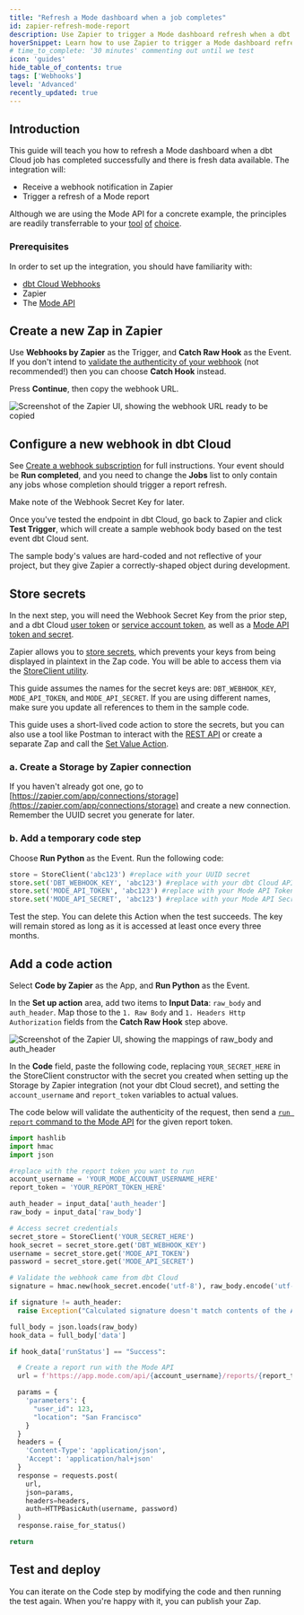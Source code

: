 ```yaml
---
title: "Refresh a Mode dashboard when a job completes"
id: zapier-refresh-mode-report
description: Use Zapier to trigger a Mode dashboard refresh when a dbt Cloud job completes.
hoverSnippet: Learn how to use Zapier to trigger a Mode dashboard refresh when a dbt Cloud job completes.
# time_to_complete: '30 minutes' commenting out until we test
icon: 'guides'
hide_table_of_contents: true
tags: ['Webhooks']
level: 'Advanced'
recently_updated: true
---
```


<div style={{maxWidth: '900px'}}>

## Introduction

This guide will teach you how to refresh a Mode dashboard when a dbt Cloud job has completed successfully and there is fresh data available. The integration will:

 - Receive a webhook notification in Zapier
 - Trigger a refresh of a Mode report

Although we are using the Mode API for a concrete example, the principles are readily transferrable to your [tool](https://learn.hex.tech/docs/develop-logic/hex-api/api-reference#operation/RunProject) [of](https://learn.microsoft.com/en-us/rest/api/power-bi/datasets/refresh-dataset) [choice](https://help.tableau.com/current/api/rest_api/en-us/REST/rest_api_ref.htm#update_workbook_now). 

### Prerequisites

In order to set up the integration, you should have familiarity with:
- [dbt Cloud Webhooks](/docs/deploy/webhooks)
- Zapier
- The [Mode API](https://mode.com/developer/api-reference/introduction/)

## Create a new Zap in Zapier
Use **Webhooks by Zapier** as the Trigger, and **Catch Raw Hook** as the Event. If you don't intend to [validate the authenticity of your webhook](/docs/deploy/webhooks#validate-a-webhook) (not recommended!) then you can choose **Catch Hook** instead. 

Press **Continue**, then copy the webhook URL. 

![Screenshot of the Zapier UI, showing the webhook URL ready to be copied](/img/guides/orchestration/webhooks/zapier-common/catch-raw-hook.png)

## Configure a new webhook in dbt Cloud
See [Create a webhook subscription](/docs/deploy/webhooks#create-a-webhook-subscription) for full instructions. Your event should be **Run completed**, and you need to change the **Jobs** list to only contain any jobs whose completion should trigger a report refresh.

Make note of the Webhook Secret Key for later.

Once you've tested the endpoint in dbt Cloud, go back to Zapier and click **Test Trigger**, which will create a sample webhook body based on the test event dbt Cloud sent.

The sample body's values are hard-coded and not reflective of your project, but they give Zapier a correctly-shaped object during development. 

## Store secrets 
In the next step, you will need the Webhook Secret Key from the prior step, and a dbt Cloud [user token](https://docs.getdbt.com/docs/dbt-cloud-apis/user-tokens) or [service account token](https://docs.getdbt.com/docs/dbt-cloud-apis/service-tokens), as well as a [Mode API token and secret](https://mode.com/developer/api-reference/authentication/). 

Zapier allows you to [store secrets](https://help.zapier.com/hc/en-us/articles/8496293271053-Save-and-retrieve-data-from-Zaps), which prevents your keys from being displayed in plaintext in the Zap code. You will be able to access them via the [StoreClient utility](https://help.zapier.com/hc/en-us/articles/8496293969549-Store-data-from-code-steps-with-StoreClient).

This guide assumes the names for the secret keys are: `DBT_WEBHOOK_KEY`, `MODE_API_TOKEN`, and `MODE_API_SECRET`. If you are using different names, make sure you update all references to them in the sample code.

This guide uses a short-lived code action to store the secrets, but you can also use a tool like Postman to interact with the [REST API](https://store.zapier.com/) or create a separate Zap and call the [Set Value Action](https://help.zapier.com/hc/en-us/articles/8496293271053-Save-and-retrieve-data-from-Zaps#3-set-a-value-in-your-store-0-3).

### a. Create a Storage by Zapier connection
If you haven't already got one, go to [https://zapier.com/app/connections/storage](https://zapier.com/app/connections/storage) and create a new connection. Remember the UUID secret you generate for later. 

### b. Add a temporary code step
Choose **Run Python** as the Event. Run the following code: 
```python 
store = StoreClient('abc123') #replace with your UUID secret
store.set('DBT_WEBHOOK_KEY', 'abc123') #replace with your dbt Cloud API token
store.set('MODE_API_TOKEN', 'abc123') #replace with your Mode API Token
store.set('MODE_API_SECRET', 'abc123') #replace with your Mode API Secret
```
Test the step. You can delete this Action when the test succeeds. The key will remain stored as long as it is accessed at least once every three months.

## Add a code action
Select **Code by Zapier** as the App, and **Run Python** as the Event. 

In the **Set up action** area, add two items to **Input Data**: `raw_body` and `auth_header`. Map those to the `1. Raw Body` and `1. Headers Http Authorization` fields from the **Catch Raw Hook** step above.

![Screenshot of the Zapier UI, showing the mappings of raw_body and auth_header](/img/guides/orchestration/webhooks/zapier-common/run-python.png)

In the **Code** field, paste the following code, replacing `YOUR_SECRET_HERE` in the StoreClient constructor with the secret you created when setting up the Storage by Zapier integration (not your dbt Cloud secret), and setting the `account_username` and `report_token` variables to actual values.

The code below will validate the authenticity of the request, then send a [`run report` command to the Mode API](https://mode.com/developer/api-reference/analytics/report-runs/#runReport) for the given report token.

```python
import hashlib
import hmac
import json

#replace with the report token you want to run
account_username = 'YOUR_MODE_ACCOUNT_USERNAME_HERE'
report_token = 'YOUR_REPORT_TOKEN_HERE'

auth_header = input_data['auth_header']
raw_body = input_data['raw_body']

# Access secret credentials
secret_store = StoreClient('YOUR_SECRET_HERE')
hook_secret = secret_store.get('DBT_WEBHOOK_KEY')
username = secret_store.get('MODE_API_TOKEN')
password = secret_store.get('MODE_API_SECRET')

# Validate the webhook came from dbt Cloud
signature = hmac.new(hook_secret.encode('utf-8'), raw_body.encode('utf-8'), hashlib.sha256).hexdigest()

if signature != auth_header:
  raise Exception("Calculated signature doesn't match contents of the Authorization header. This webhook may not have been sent from dbt Cloud.")

full_body = json.loads(raw_body)
hook_data = full_body['data'] 

if hook_data['runStatus'] == "Success":

  # Create a report run with the Mode API
  url = f'https://app.mode.com/api/{account_username}/reports/{report_token}/run'

  params = {
    'parameters': {
      "user_id": 123, 
      "location": "San Francisco"
    } 
  }
  headers = {
    'Content-Type': 'application/json',
    'Accept': 'application/hal+json'
  }
  response = requests.post(
    url, 
    json=params, 
    headers=headers, 
    auth=HTTPBasicAuth(username, password)
  )
  response.raise_for_status()

return
```

## Test and deploy
You can iterate on the Code step by modifying the code and then running the test again. When you're happy with it, you can publish your Zap.

</div>
